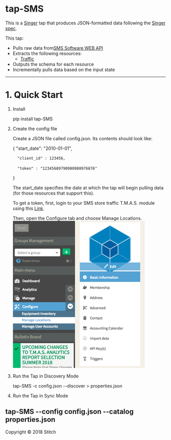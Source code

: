 # tap-SMS

This is a [Singer](https://singer.io) tap that produces JSON-formatted data
following the [Singer
spec](https://github.com/singer-io/getting-started/blob/master/SPEC.md).

This tap:

- Pulls raw data from[SMS Software WEB API](https://storetraffic.com/)
- Extracts the following resources:
  - [Traffic](http://help.storetraffic.com/tmas-manage-locations-web-api?from_search=22892211)
- Outputs the schema for each resource
- Incrementally pulls data based on the input state

---

# 1. Quick Start

1. Install

	pip install tap-SMS

2. Create the config file

	Create a JSON file called config.json. Its contents should look like:

 	{
    	 "start_date": "2010-01-01",
    	 
     	 "client_id" : 123456,
     	 
         "token" : "12345689790980988976876"
 	}
 	
 	The start_date specifies the date at which the tap will begin pulling data (for those resources that support this).
    
    To get a token, first, login to your SMS store traffic T.M.A.S. module using this [Link](https://www.smssoftware.net/tms/).
    
    Then, open the Configure tab and choose Manage Locations. ![Screenshot](screenshot.png)
    
3. Run the Tap in Discovery Mode

    tap-SMS -c config.json --discover > properties.json

4. Run the Tap in Sync Mode

tap-SMS --config config.json --catalog properties.json
---

Copyright &copy; 2018 Stitch
